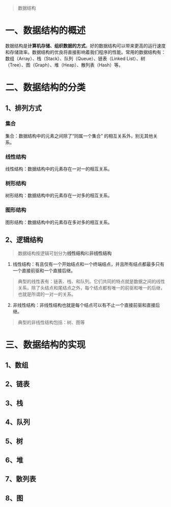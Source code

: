 > 数据结构
# 一、数据结构的概述
数据结构是**计算机存储、组织数据的方式**。好的数据结构可以带来更高的运行速度和存储效率。数据结构的优良将直接影响着我们程序的性能。常用的数据结构有：数组（Array）、栈（Stack）、队列（Queue）、链表（Linked List）、树（Tree）、图（Graph）、堆（Heap）、散列表（Hash）等。

# 二、数据结构的分类
## 1、排列方式
### 集合
集合：数据结构中的元素之间除了“同属一个集合” 的相互关系外，别无其他关系。
### 线性结构
线性结构：数据结构中的元素存在一对一的相互关系。
### 树形结构
树形结构：数据结构中的元素存在一对多的相互关系。
### 图形结构
图形结构：数据结构中的元素存在多对多的相互关系。
## 2、逻辑结构
> 数据结构按逻辑可划分为**线性结构**和**非线性结构**
1. 线性结构：有且仅有一个开始结点和一个终端结点，并且所有结点都最多只有一个直接前驱和一个直接后继。
> 典型的线性表有：链表、栈、和队列。它们共同的特点就是数据之间的线性关系，除了头结点和尾结点之外，每个结点都有唯一的前驱和唯一的后继，也就是所谓的一对一的关系。
2. 非线性结构：非线性结构也就是每个结点可以有不止一个直接前驱和直接后继。
> 典型的非线性结构包括：树、图等

# 三、数据结构的实现
## 1、数组
## 2、链表
## 3、栈
## 4、队列
## 5、树
## 6、堆
## 7、散列表
## 8、图